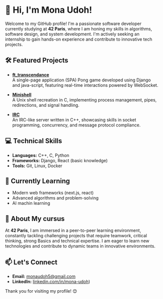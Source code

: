 # 👋 Hi, I'm Mona Udoh!

Welcome to my GitHub profile! I'm a passionate software developer currently studying at **42 Paris**, where I am honing my skills in algorithms, software design, and system development. I'm actively seeking an internship to gain hands-on experience and contribute to innovative tech projects.

## 🛠️ Featured Projects
- **[ft_transcendance](https://github.com/umonad/ft_trancsendance)**  
  A single-page application (SPA) Pong game developed using Django and java-script, featuring real-time interactions powered by WebSocket.
  
- **[Minishell](https://github.com/umonad/minishell)**  
  A Unix shell recreation in C, implementing process management, pipes, redirections, and signal handling.

- **[IRC](https://github.com/umonad/IRC)**  
  An IRC-like server written in C++, showcasing skills in socket programming, concurrency, and message protocol compliance.

## 💻 Technical Skills
- **Languages:** C++, C, Python  
- **Frameworks:** Django, React (basic knowledge)  
- **Tools:** Git, Linux, Docker  

## 🌱 Currently Learning
- Modern web frameworks (next.js, react)  
- Advanced algorithms and problem-solving
- AI machin learning

## 🎯 About My cursus
At **42 Paris**, I am immersed in a peer-to-peer learning environment, constantly tackling challenging projects that require teamwork, critical thinking, strong Basics and technical expertise. I am eager to learn new technologies and contribute to dynamic teams in innovative environments.

## 📫 Let's Connect
- **Email:** [monaudoh5@gmail.com](mailto:monaudoh5@gmail.com)  
- **LinkedIn:** [linkedin.com/in/mona-udoh](https://www.linkedin.com/in/mona-udoh)) 

Thank you for visiting my profile! 😊
